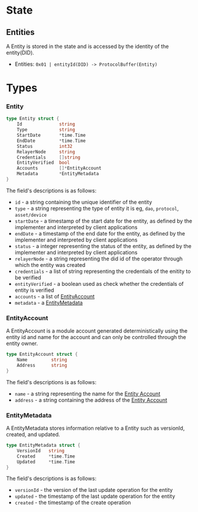 # State

## Entities

A Entity is stored in the state and is accessed by the identity of the entity(DID).

- Entities: `0x01 | entityId(DID) -> ProtocolBuffer(Entity)`

# Types

### Entity

```go
type Entity struct {
	Id              string
	Type            string
	StartDate       *time.Time
	EndDate         *time.Time
	Status          int32
	RelayerNode     string
	Credentials     []string
	EntityVerified  bool
	Accounts        []*EntityAccount
	Metadata        *EntityMetadata
}
```

The field's descriptions is as follows:

- `id` - a string containing the unique identifier of the entity
- `type` - a string representing the type of entity it is eg, `dao`, `protocol`, `asset/device`
- `startDate` - a timestamp of the start date for the entity, as defined by the implementer and interpreted by client applications
- `endDate` - a timestamp of the end date for the entity, as defined by the implementer and interpreted by client applications
- `status` - a integer representing the status of the entity, as defined by the implementer and interpreted by client applications
- `relayerNode` - a string representing the did id of the operator through which the entity was created
- `credentials` - a list of string representing the credentials of the enitity to be verified
- `entityVerified` - a boolean used as check whether the credentials of entity is verified
- `accounts` - a list of [EntityAccount](#entityaccount)
- `metadata` - a [EntityMetadata](#entitymetadata)

### EntityAccount

A EntityAccount is a module account generated deterministically using the entity id and name for the account and can only be controlled through the entity owner.

```go
type EntityAccount struct {
	Name         string
	Address      string
}
```

The field's descriptions is as follows:

- `name` - a string representing the name for the [Entity Account](01_concepts.md#entity-accounts)
- `address` - a string containing the address of the [Entity Account](01_concepts.md#entity-accounts)

### EntityMetadata

A EntityMetadata stores information relative to a Entity such as versionId, created, and updated.

```go
type EntityMetadata struct {
	VersionId   string
	Created     *time.Time
	Updated     *time.Time
}
```

The field's descriptions is as follows:

- `versionId` - the version of the last update operation for the entity
- `updated` - the timestamp of the last update operation for the entity
- `created` - the timestamp of the create operation
